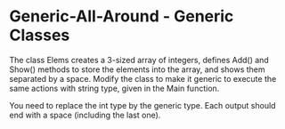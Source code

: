 # Generic-All-Around - Generic Classes

The class Elems creates a 3-sized array of integers, defines Add() and Show() methods to store the elements into the array, and shows them separated by a space.
Modify the class to make it generic to execute the same actions with string type, given in the Main function.

You need to replace the int type by the generic <T> type.
Each output should end with a space (including the last one).
